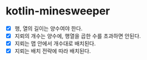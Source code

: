 # kotlin-minesweeper

- [X] 행, 열의 길이는 양수여야 한다.
- [X] 지뢰의 개수는 양수에, 행열을 곱한 수를 초과하면 안된다.
- [X] 지뢰는 맵 안에서 개수대로 배치된다.
- [X] 지뢰는 배치 전략에 따라 배치된다.